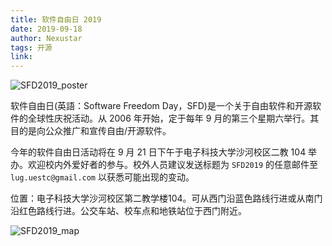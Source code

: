 ```yaml
---
title: 软件自由日 2019
date: 2019-09-18
author: Nexustar
tags: 开源
link:
---
```

![SFD2019_poster](https://github.com/uestclug/nu-official/tree/frontend/assets/pic/软件自由日-2019/SFD2019_poster.png)

软件自由日(英語：Software Freedom Day，SFD)是一个关于自由软件和开源软件的全球性庆祝活动。从 2006 年开始，定于每年 9 月的第三个星期六举行。其目的是向公众推广和宣传自由/开源软件。

今年的软件自由日活动将在 9 月 21 日下午于电子科技大学沙河校区二教 104 举办。欢迎校内外爱好者的参与。校外人员建议发送标题为 `SFD2019` 的任意邮件至 `lug.uestc@gmail.com` 以获悉可能出现的变动。

位置：电子科技大学沙河校区第二教学楼104。可从西门沿蓝色路线行进或从南门沿红色路线行进。公交车站、校车点和地铁站位于西门附近。

![SFD2019_map](https://github.com/uestclug/nu-official/tree/frontend/assets/pic/软件自由日-2019/SFD2019_map.png)
